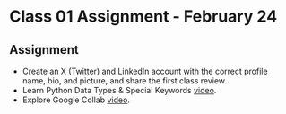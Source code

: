 # Class 01 Assignment - February 24

## Assignment

- Create an X (Twitter) and LinkedIn account with the correct profile name, bio, and picture, and share the first class review.
- Learn Python Data Types & Special Keywords [video](https://www.youtube.com/watch?v=rKk8XPLysj8).
- Explore Google Collab [video](https://www.youtube.com/watch?v=bP4JRwapoFc).
